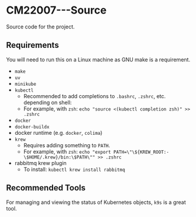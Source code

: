# CM22007---Source
Source code for the project.

## Requirements
You will need to run this on a Linux machine as GNU make is a requirement.
- `make`
- `uv`
- `minikube`
- `kubectl`
    - Recommended to add completions to `.bashrc`, `.zshrc`, etc. depending on shell:
    - For example, with `zsh`: `echo "source <(kubectl completion zsh)" >> .zshrc`
- `docker`
- `docker-buildx`
- docker runtime (e.g. `docker`, `colima`)
- `krew`
    - Requires adding something to `PATH`.
    - For example, with `zsh`: `echo "export PATH=\"\${KREW_ROOT:-\$HOME/.krew}/bin:\$PATH\"" >> .zshrc`
- rabbitmq krew plugin
    - To install: `kubectl krew install rabbitmq`

## Recommended Tools
For managing and viewing the status of Kubernetes objects, `k9s` is a great tool.
